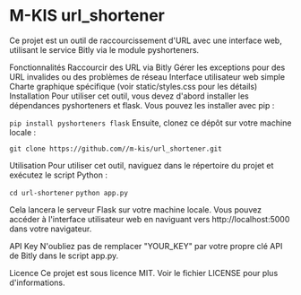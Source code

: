 # M-KIS url_shortener
Ce projet est un outil de raccourcissement d'URL avec une interface web, utilisant le service Bitly via le module pyshorteners.

Fonctionnalités
Raccourcir des URL via Bitly
Gérer les exceptions pour des URL invalides ou des problèmes de réseau
Interface utilisateur web simple
Charte graphique spécifique (voir static/styles.css pour les détails)
Installation
Pour utiliser cet outil, vous devez d'abord installer les dépendances pyshorteners et flask. Vous pouvez les installer avec pip :

```pip install pyshorteners flask```
Ensuite, clonez ce dépôt sur votre machine locale :

```git clone https://github.com//m-kis/url_shortener.git```

Utilisation
Pour utiliser cet outil, naviguez dans le répertoire du projet et exécutez le script Python :

```cd url-shortener```
```python app.py```

Cela lancera le serveur Flask sur votre machine locale. Vous pouvez accéder à l'interface utilisateur web en naviguant vers http://localhost:5000 dans votre navigateur.

API Key
N'oubliez pas de remplacer "YOUR_KEY" par votre propre clé API de Bitly dans le script app.py.

Licence
Ce projet est sous licence MIT. Voir le fichier LICENSE pour plus d'informations.
